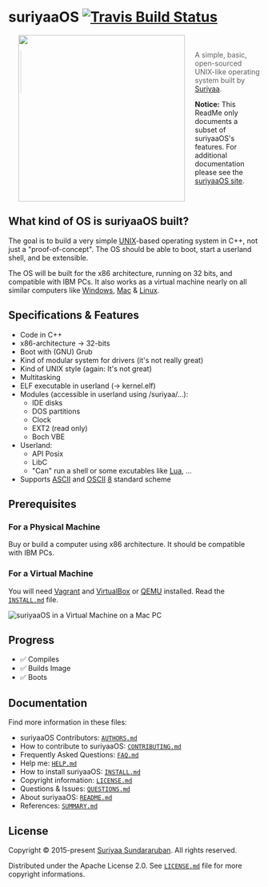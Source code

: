 # suriyaaOS [![Travis Build Status](https://img.shields.io/travis/suriyaaos/suriyaaos.svg?style=flat-square)](https://travis-ci.org/suriyaaos/suriyaaos)

 <img src="https://upload.wikimedia.org/wikipedia/commons/2/26/SuriyaaOS-logo.png"
 hspace="20" align="left" height="333"/>

<!-- Non-breaking space -->
&nbsp;

> A simple, basic, open-sourced UNIX-like operating system built by [Suriyaa][creator].

**Notice:** This ReadMe only documents a subset of suriyaaOS's features. For additional documentation please see the [suriyaaOS site][suriyaaos].

<!-- Non-breaking space -->
&nbsp;


## What kind of OS is suriyaaOS built?

The goal is to build a very simple [UNIX][unix]-based operating	system in C++, not just	a "proof-of-concept". The OS should be able to boot, start a userland shell, and be extensible.

The OS will be built for the x86 architecture, running on 32 bits, and compatible with IBM PCs. It also works as a virtual machine nearly on all similar computers like [Windows][win], [Mac][mac] & [Linux][lin].


## Specifications & Features

 * Code in C++
 * x86-architecture -> 32-bits
 * Boot with (GNU) Grub
 * Kind of modular system for drivers (it's not really great)
 * Kind of UNIX style (again: It's not great)
 * Multitasking
 * ELF executable in userland (-> kernel.elf)
 * Modules (accessible in userland using /suriyaa/...):
	* IDE disks
	* DOS partitions
	* Clock
	* EXT2 (read only)
	* Boch VBE
 * Userland:
	* API Posix
	* LibC
	* "Can" run a shell or some excutables like [Lua][lua], ...
 * Supports [ASCII][ascii] and [OSCII][oscii] [8][oscii8] standard scheme


## Prerequisites

### For a Physical Machine

Buy or build a computer using x86 architecture. It should be compatible with IBM PCs.

### For a Virtual Machine

You will need [Vagrant][vagrant] and [VirtualBox][oraclevm] or [QEMU][qemu] installed. Read the [`INSTALL.md`][install] file.

![suriyaaOS in a Virtual Machine on a Mac PC](https://raw.githubusercontent.com/SamyPesse/How-to-Make-a-Computer-Operating-System/master/preview.png)


## Progress

  - :white_check_mark: Compiles
  - :white_check_mark: Builds Image
  - :white_check_mark: Boots


## Documentation

Find more information in these files:

 * suriyaaOS Contributors: [`AUTHORS.md`][authors]
 * How to contribute to suriyaaOS: [`CONTRIBUTING.md`][contrib]
 * Frequently Asked Questions: [`FAQ.md`][faq]
 * Help me: [`HELP.md`][help]
 * How to install suriyaaOS: [`INSTALL.md`][install]
 * Copyright information: [`LICENSE.md`][license]
 * Questions & Issues: [`QUESTIONS.md`][quest]
 * About suriyaaOS: [`README.md`][readme]
 * References: [`SUMMARY.md`][summary]


## License

Copyright © 2015-present [Suriyaa Sundararuban][creator]. All rights reserved.

Distributed under the Apache License 2.0. See [`LICENSE.md`][license] file for more copyright informations.


<!-- Links -->
[suriyaaos]: https://suriyaaos.github.io/
[creator]: https://about.suriyaa.tk
[github]: https://github.com/suriyaaos/suriyaaos

[unix]: https://en.wikipedia.org/wiki/UNIX
[win]: http://windows.microsoft.com/en-US/windows/home
[mac]: https://www.apple.com/mac/
[lin]: http://www.linux-foundation.org/

[lua]: https://www.lua.org/
[ascii]: https://en.wikipedia.org/wiki/ASCII
[oscii]: https://github.com/osciicode
[oscii8]: https://osciicode.github.io/oscii8/

[vagrant]: https://www.vagrantup.com/
[oraclevm]: https://www.virtualbox.org/
[qemu]: http://wiki.qemu.org/Main_Page

[authors]: ./AUTHORS.md
[contrib]: ./CONTRIBUTING.md
[faq]: ./FAQ.md
[help]: ./HELP.md
[install]: ./INSTALL.md
[license]: ./LICENSE.md
[quest]: ./QUESTIONS.md
[readme]: ./README.md
[summary]: ./SUMMARY.md
